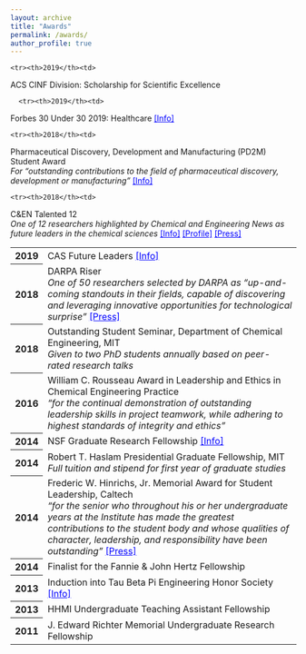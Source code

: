 ```yaml
---
layout: archive
title: "Awards"
permalink: /awards/
author_profile: true
---
```


<table>
      <tr><th>2019</th><td>
CAS Future Leaders
<a href="https://www.cas.org/about/futureleaders/2019-gallery#connor-w.-coley" target="_blank" style="color:blue">[Info]</a><br>
  </td></tr>

    <tr><th>2019</th><td>
ACS CINF Division: Scholarship for Scientific Excellence<br>
  </td></tr>

      <tr><th>2019</th><td>
Forbes 30 Under 30 2019: Healthcare 
<a href="https://www.forbes.com/30-under-30/2019/healthcare/" target="_blank" style="color:blue">[Info]</a><br>
  </td></tr>
  
    <tr><th>2018</th><td>
Pharmaceutical Discovery, Development and Manufacturing (PD2M) Student Award<br>
<em>For &ldquo;outstanding contributions to the field of pharmaceutical discovery, development or manufacturing&rdquo;</em> <a href="https://www.aiche.org/community/awards/aiche-pd2m-student-award" target="_blank" style="color:blue">[Info]</a><br>
  </td></tr>

    <tr><th>2018</th><td>
C&amp;EN Talented 12<br>
<em>One of 12 researchers highlighted by Chemical and Engineering News as future leaders in the chemical sciences</em> <a href="http://talented12.cenmag.org" target="_blank" style="color:blue">[Info]</a> <a href="https://cen.acs.org/articles/96/i33/Connor-Coley.html" target="_blank" style="color:blue">[Profile]</a> <a href="http://news.mit.edu/2018/mit-connor-coley-chemical-engineering-news-talented-twelve-0914" target="_blank" style="color:blue">[Press]</a><br>
  </td></tr>
  
  <tr><th>2018</th><td>
DARPA Riser<br>
<em>One of 50 researchers selected by DARPA as &ldquo;up-and-coming standouts in their fields, capable of discovering and leveraging innovative opportunities for technological surprise&rdquo;</em>
<a href="http://news.mit.edu/2018/mit-graduate-student-connor-coley-named-darpa-riser-0716" target="_blank" style="color:blue">[Press]</a><br>
  </td></tr>
  
  <tr><th>2018</th><td>
Outstanding Student Seminar, Department of Chemical Engineering, MIT<br>
<em>Given to two PhD students annually based on peer-rated research talks</em><br>
  </td></tr>

  <tr><th>2016</th><td>
William C. Rousseau Award in Leadership and Ethics in Chemical Engineering Practice<br>
<em>&ldquo;for the continual demonstration of outstanding leadership skills in project teamwork, while adhering to highest standards of integrity and ethics&rdquo;</em><br>
  </td></tr>

  <tr><th>2014</th><td>
NSF Graduate Research Fellowship <a href="https://www.nsfgrfp.org/general_resources/about" target="_blank" style="color:blue">[Info]</a> <br>
  </td></tr>

  <tr><th>2014</th><td>
Robert T. Haslam Presidential Graduate Fellowship, MIT<br>
<em>Full tuition and stipend for first year of graduate studies</em>
  </td></tr>

  <tr><th>2014</th><td>
Frederic W. Hinrichs, Jr. Memorial Award for Student Leadership, Caltech<br>
<em>&ldquo;for the senior who throughout his or her undergraduate years at the Institute has made the greatest contributions to the student body and whose qualities of character, leadership, and responsibility have been outstanding&rdquo;</em> <a href="http://www.caltech.edu/news/caltech-s-student-leaders-42999" target="_blank" style="color:blue">[Press]</a><br>
  </td></tr>

  <tr><th>2014</th><td>
Finalist for the Fannie &amp; John Hertz Fellowship<br>
  </td></tr>

  <tr><th>2013</th><td>
Induction into Tau Beta Pi Engineering Honor Society <a href="https://www.tbp.org/cand/scholastic.cfm" target="_blank" style="color:blue">[Info]</a>
  </td></tr>

  <tr><th>2013</th><td>
HHMI Undergraduate Teaching Assistant Fellowship
  </td></tr>

  <tr><th>2011</th><td>
J. Edward Richter Memorial Undergraduate Research Fellowship
  </td></tr>



</table>


